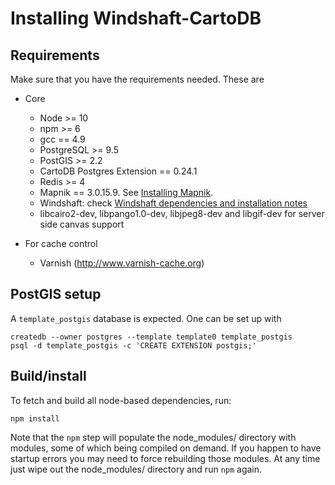 # Installing Windshaft-CartoDB #

## Requirements ##
Make sure that you have the requirements needed. These are

- Core
  - Node >= 10
  - npm >= 6
  - gcc == 4.9
  - PostgreSQL >= 9.5
  - PostGIS >= 2.2
  - CartoDB Postgres Extension == 0.24.1
  - Redis >= 4
  - Mapnik == 3.0.15.9. See [Installing Mapnik](https://github.com/CartoDB/Windshaft#installing-mapnik).
  - Windshaft: check [Windshaft dependencies and installation notes](https://github.com/CartoDB/Windshaft#dependencies)
  - libcairo2-dev, libpango1.0-dev, libjpeg8-dev and libgif-dev for server side canvas support

- For cache control
  - Varnish (http://www.varnish-cache.org)

## PostGIS setup

A `template_postgis` database is expected. One can be set up with

```shell
createdb --owner postgres --template template0 template_postgis
psql -d template_postgis -c 'CREATE EXTENSION postgis;'
```

## Build/install

To fetch and build all node-based dependencies, run:

```shell
npm install
```

Note that the  ```npm``` step will populate the node_modules/
directory with modules, some of which being compiled on demand. If you
happen to have startup errors you may need to force rebuilding those
modules. At any time just wipe out the node_modules/ directory and run
```npm``` again.
